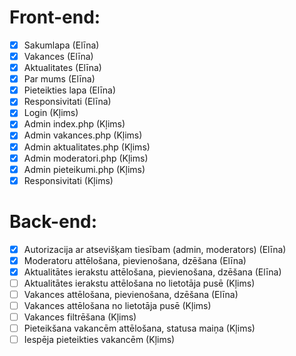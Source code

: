 # Front-end:
- [x] Sakumlapa (Elīna)
- [x] Vakances (Elīna)
- [x] Aktualitates (Elīna)
- [x] Par mums (Elīna)
- [x] Pieteikties lapa (Elīna)
- [x] Responsivitati (Elīna)
- [x] Login (Kļims)
- [x] Admin index.php (Kļims)
- [x] Admin vakances.php (Kļims)
- [x] Admin aktualitates.php (Kļims)
- [x] Admin moderatori.php (Kļims)
- [x] Admin pieteikumi.php (Kļims)
- [x] Responsivitati (Kļims)

# Back-end:
- [x] Autorizacija ar atsevišķam tiesībam (admin, moderators) (Elīna)
- [x] Moderatoru attēlošana, pievienošana, dzēšana (Elīna)
- [x] Aktualitātes ierakstu attēlošana, pievienošana, dzēšana (Elīna)
- [ ] Aktualitātes ierakstu attēlošana no lietotāja pusē (Kļims)
- [ ] Vakances attēlošana, pievienošana, dzēšana (Elīna)
- [ ] Vakances attēlošana no lietotāja pusē (Kļims)
- [ ] Vakances filtrēšana (Kļims)
- [ ] Pieteikšana vakancēm attēlošana, statusa maiņa (Kļims)
- [ ] Iespēja pieteikties vakancēm (Kļims)
